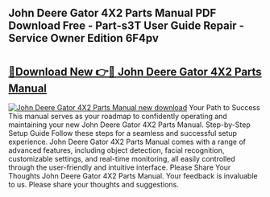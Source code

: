 ## John Deere Gator 4X2 Parts Manual PDF Download Free - Part-s3T User Guide Repair - Service Owner Edition 6F4pv

# <h2><a href="http://bc96260.oget.top/?id=John+Deere+Gator+4X2+Parts+Manual">🔗Download New 👉🔴 John Deere Gator 4X2 Parts Manual</a></h2>

[![John Deere Gator 4X2 Parts Manual new download](https://i.imgur.com/5g1atiW.png)](http://bc96260.oget.top/?id=John+Deere+Gator+4X2+Parts+Manual)
Your Path to Success This manual serves as your roadmap to confidently operating and maintaining your new John Deere Gator 4X2 Parts Manual. Step-by-Step Setup Guide Follow these steps for a seamless and successful setup experience. John Deere Gator 4X2 Parts Manual comes with a range of advanced features, including object detection, facial recognition, customizable settings, and real-time monitoring, all easily controlled through the user-friendly and intuitive interface. Please Share Your Thoughts John Deere Gator 4X2 Parts Manual. Your feedback is invaluable to us. Please share your thoughts and suggestions.
